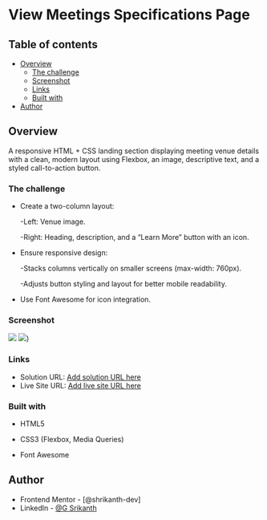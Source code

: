 # View Meetings Specifications Page

## Table of contents

- [Overview](#overview)
  - [The challenge](#the-challenge)
  - [Screenshot](#screenshot)
  - [Links](#links)
  - [Built with](#built-with)
- [Author](#author)


## Overview

A responsive HTML + CSS landing section displaying meeting venue details with a clean, modern layout using Flexbox, an image, descriptive text, and a styled call-to-action button.

### The challenge

- Create a two-column layout:

    -Left: Venue image.

    -Right: Heading, description, and a “Learn More” button with an icon.

- Ensure responsive design:

    -Stacks columns vertically on smaller screens (max-width: 760px).

    -Adjusts button styling and layout for better mobile readability.

- Use Font Awesome for icon integration.

### Screenshot

![](./screenshots/results-summary-component-desktop-img.png)
![](./screenshots/results-summary-component-mobile-img.png))

### Links

- Solution URL: [Add solution URL here](https://your-solution-url.com)
- Live Site URL: [Add live site URL here](https://your-live-site-url.com)

### Built with

- HTML5

- CSS3 (Flexbox, Media Queries)

- Font Awesome

## Author

- Frontend Mentor - [@shrikanth-dev]
- LinkedIn - [@G Srikanth](https://www.linkedin.com/in/g-srikanth-gs)
